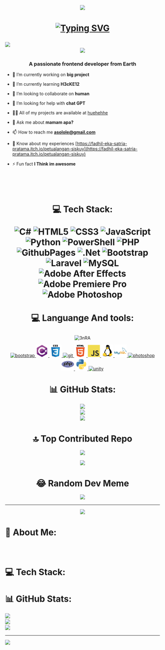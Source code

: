 <div align="center">
  
 <img src=https://user-images.githubusercontent.com/74038190/212744287-14f66c13-5458-40dc-9244-8ff533fc8f4a.gif>
</div>
<h1 align="center">
  
 [![Typing SVG](https://readme-typing-svg.demolab.com?font=Pixelify+Sans&weight=600&size=25&pause=1000&color=AB4DF7&center=true&vCenter=true&random=false&width=440&lines=😎Hallo+guys+Welcome+to+My+Git😎;🪄Enjoy+Your+Surving🪄)](https://git.io/typing-svg)
 
</h1>

<img src=https://user-images.githubusercontent.com/74038190/225813708-98b745f2-7d22-48cf-9150-083f1b00d6c9.gif>

<div align="center" >
  <img src=https://user-images.githubusercontent.com/74038190/212284115-f47cd8ff-2ffb-4b04-b5bf-4d1c14c0247f.gif>
</div>

<h3 align="center">A passionate frontend developer from Earth</h3>

<div align="left">

  - 🔭 I’m currently working on **big project**
  
  - 🌱 I’m currently learning **H3cKE12**
  
  - 👯 I’m looking to collaborate on **human**
  
  - 🤝 I’m looking for help with **chat GPT**
  
  - 👨‍💻 All of my projects are available at [huehehhe](huehehhe)
  
  - 💬 Ask me about **mamam apa?**
  
  - 📫 How to reach me **asolole@gmail.com**
  
  - 📄 Know about my experiences [https://fadhil-eka-satria-pratama.itch.io/petualangan-siskuy](https://fadhil-eka-satria-pratama.itch.io/petualangan-siskuy)
  
  - ⚡ Fun fact **I Think im awesome**

</div>

<h1 align=center>



<p align="left"> <a href="https://twitter.com/" target="blank"><img src="https://img.shields.io/twitter/follow/?logo=twitter&style=for-the-badge" alt="" /></a> </p>

</h1>

<!-- <h1 align="center"> 
🌐 Socials:
</h1>

<div align="center">
  <p align="left"> <img src="https://komarev.com/ghpvc/?username=rizyoff&label=Profile%20views&color=0e75b6&style=flat" alt="rizyoff" /> 
  </p>
  
  [![LinkedIn](https://img.shields.io/badge/LinkedIn-%230077B5.svg?logo=linkedin&logoColor=white)](https://www.linkedin.com/in/muhammad-rizky-4152a3260/)
</div> -->

<h1 align="center">
  
  💻 Tech Stack:  



![C#](https://img.shields.io/badge/c%23-%23239120.svg?style=for-the-badge&logo=csharp&logoColor=white) ![HTML5](https://img.shields.io/badge/html5-%23E34F26.svg?style=for-the-badge&logo=html5&logoColor=white) ![CSS3](https://img.shields.io/badge/css3-%231572B6.svg?style=for-the-badge&logo=css3&logoColor=white) ![JavaScript](https://img.shields.io/badge/javascript-%23323330.svg?style=for-the-badge&logo=javascript&logoColor=%23F7DF1E) ![Python](https://img.shields.io/badge/python-3670A0?style=for-the-badge&logo=python&logoColor=ffdd54) ![PowerShell](https://img.shields.io/badge/PowerShell-%235391FE.svg?style=for-the-badge&logo=powershell&logoColor=white) ![PHP](https://img.shields.io/badge/php-%23777BB4.svg?style=for-the-badge&logo=php&logoColor=white) ![GithubPages](https://img.shields.io/badge/github%20pages-121013?style=for-the-badge&logo=github&logoColor=white) ![.Net](https://img.shields.io/badge/.NET-5C2D91?style=for-the-badge&logo=.net&logoColor=white) ![Bootstrap](https://img.shields.io/badge/bootstrap-%238511FA.svg?style=for-the-badge&logo=bootstrap&logoColor=white) ![Laravel](https://img.shields.io/badge/laravel-%23FF2D20.svg?style=for-the-badge&logo=laravel&logoColor=white) ![MySQL](https://img.shields.io/badge/mysql-%2300000f.svg?style=for-the-badge&logo=mysql&logoColor=white) ![Adobe After Effects](https://img.shields.io/badge/Adobe%20After%20Effects-9999FF.svg?style=for-the-badge&logo=Adobe%20After%20Effects&logoColor=white) ![Adobe Premiere Pro](https://img.shields.io/badge/Adobe%20Premiere%20Pro-9999FF.svg?style=for-the-badge&logo=Adobe%20Premiere%20Pro&logoColor=white) ![Adobe Photoshop](https://img.shields.io/badge/adobe%20photoshop-%2331A8FF.svg?style=for-the-badge&logo=adobe%20photoshop&logoColor=white)
</h1>

<h1 align="center">

💻 Languange And tools:
</h1>
<div align="center">
  
  ![3nRA](https://github.com/rizyoff/rizyoff/assets/132884757/6c4c12b4-b60f-4a5a-b370-61b9f9cfe8f6)
</div>

<p align="center"> 
  <a href="https://getbootstrap.com" target="_blank" rel="noreferrer">
    <img src="https://upload.wikimedia.org/wikipedia/commons/b/b2/Bootstrap_logo.svg" alt="bootstrap" width="40" height="40"/>
  </a>
  <a href="https://www.w3schools.com/cs/" target="_blank" rel="noreferrer">
    <img src="https://raw.githubusercontent.com/devicons/devicon/master/icons/csharp/csharp-original.svg" alt="csharp" width="40" height="40"/>
  </a>
  <a href="https://www.w3schools.com/css/" target="_blank" rel="noreferrer">
      <img src="https://raw.githubusercontent.com/devicons/devicon/master/icons/css3/css3-original-wordmark.svg" alt="css3" width="40" height="40"/>
  </a>
  <a href="https://gitscm.com/" target="_blank"rel="noreferrer">
    <img src="https://www.vectorlogo.zone/logos/git-scm/git-scm-icon.svg" alt="git" width="40" height="40"/>
  </a>
  <a href="https://www.w3.org/html/" target="_blank" rel="noreferrer">
    <img src="https://raw.githubusercontent.com/devicons/devicon/master/icons/html5/html5-original-wordmark.svg" alt="html5" width="40" height="40"/>
  </a>
  <a href="https://developer.mozilla.org/en-US/docs/Web/JavaScript" target="_blank" rel="noreferrer">
    <img src="https://raw.githubusercontent.com/devicons/devicon/master/icons/javascript/javascript-original.svg" alt="javascript" width="40" height="40"/>
  </a>
  <a href="https://www.linux.org/" target="_blank" rel="noreferrer">
    <img src="https://raw.githubusercontent.com/devicons/devicon/master/icons/linux/linux-original.svg"alt="linux"width="40" height="40"/>
  </a>
  <a href="https://www.mysql.com/" target="_blank" rel="noreferrer">
    <img src="https://raw.githubusercontent.com/devicons/devicon/master/icons/mysql/mysql-original-wordmark.svg" alt="mysql" width="40" height="40"/>
  </a>
  <a href="https://www.photoshop.com/en" target="_blank" rel="noreferrer">
    <img src="https://www.adobe.com/content/dam/acom/one-console/icons_rebrand/ps_appicon.svg" alt="photoshop" width="40" height="40"/>
  </a>
  <a href="https://www.php.net" target="_blank" rel="noreferrer">
    <img src="https://raw.githubusercontent.com/devicons/devicon/master/icons/php/php-original.svg" alt="php" width="40" height="40"/>
  </a>
  <a href="https://www.python.org" target="_blank" rel="noreferrer">
    <img src="https://raw.githubusercontent.com/devicons/devicon/master/icons/python/python-original.svg" alt="python" width="40" height="40"/>
  </a>
  <a href="https://unity.com/" target="_blank" rel="noreferrer">
    <img src="https://www.vectorlogo.zone/logos/unity3d/unity3d-icon.svg" alt="unity" width="40" height="40"/>
  </a> 
</p>

<h1 align="center">
📊 GitHub Stats:
</h1>
<div align="center">
  
  ![](https://github-readme-stats.vercel.app/api?username=rizyoff&theme=dracula&hide_border=false&include_all_commits=false&count_private=false)
  <br/>
  ![](https://github-readme-streak-stats.herokuapp.com/?user=rizyoff&theme=dracula&hide_border=false)
  <br/>
  ![](https://github-readme-stats.vercel.app/api/top-langs/?username=rizyoff&theme=dracula&hide_border=false&include_all_commits=false&count_private=false&layout=compact)
</div>

<h1 align="center">
🔝 Top Contributed Repo
</h1>

<div align="center">
  
  ![](https://github-contributor-stats.vercel.app/api?username=rizyoff&limit=5&theme=dracula&combine_all_yearly_contributions=true)

  <img src=https://user-images.githubusercontent.com/74038190/212284158-e840e285-664b-44d7-b79b-e264b5e54825.gif>
</div>


<div align="center">
  <h1>😂 Random Dev Meme</h1>
<img src='https://randommeme-five.vercel.app/' style="height: 400px;"/>

---
[![](https://visitcount.itsvg.in/api?id=rizyoff&icon=5&color=0)](https://visitcount.itsvg.in)

<!-- Proudly created with GPRM ( https://gprm.itsvg.in ) -->
</div>


# 💫 About Me:
<br><br>


# 💻 Tech Stack:
# 📊 GitHub Stats:
![](https://github-readme-stats.vercel.app/api?username=rizyoff&theme=dark&hide_border=false&include_all_commits=false&count_private=false)<br/>
![](https://github-readme-streak-stats.herokuapp.com/?user=rizyoff&theme=dark&hide_border=false)<br/>
![](https://github-readme-stats.vercel.app/api/top-langs/?username=rizyoff&theme=dark&hide_border=false&include_all_commits=false&count_private=false&layout=compact)

---
[![](https://visitcount.itsvg.in/api?id=rizyoff&icon=0&color=0)](https://visitcount.itsvg.in)

<!-- Proudly created with GPRM ( https://gprm.itsvg.in ) -->





